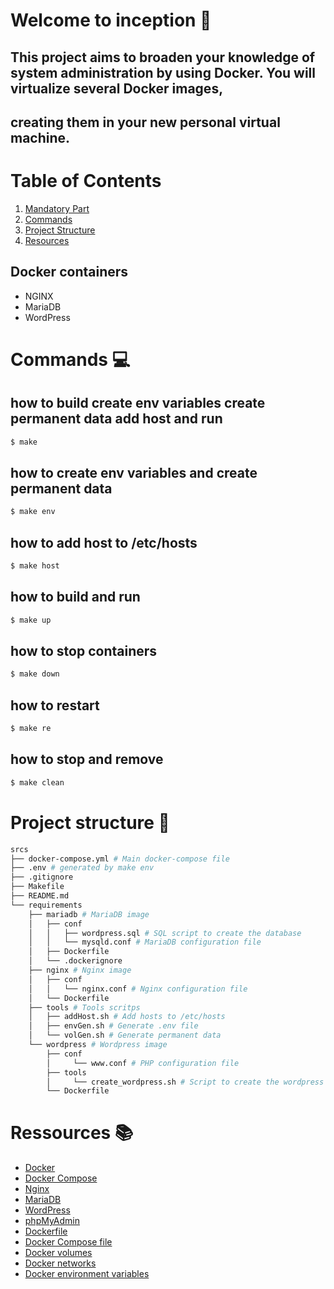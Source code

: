 # Welcome to inception 🐋

## This project aims to broaden your knowledge of system administration by using Docker. You will virtualize several Docker images,
## creating them in your new personal virtual machine.

# Table of Contents
1. [Mandatory Part](#docker-containers)
2. [Commands](#commands)
3. [Project Structure](#project-structure)
4. [Resources](#resources)



## Docker containers

- NGINX
- MariaDB
- WordPress

# Commands 💻

## how to build create env variables create permanent data add host  and run

```sh
$ make
```

## how to create env variables and create permanent data

```sh
$ make env
```

## how to add host to /etc/hosts

```sh
$ make host
```

## how to build and run

```sh
$ make up
```

## how to stop containers

```sh
$ make down
```

## how to restart

```sh
$ make re
```

## how to stop and remove

```sh
$ make clean
```
# Project structure 📂

```bash
srcs
├── docker-compose.yml # Main docker-compose file
├── .env # generated by make env
├── .gitignore
├── Makefile
├── README.md
└── requirements
    ├── mariadb # MariaDB image
    │	├── conf
    │	│	├── wordpress.sql # SQL script to create the database
    │	│	└── mysqld.conf # MariaDB configuration file
    │	├── Dockerfile
    │	└── .dockerignore
    ├── nginx # Nginx image
    │	├── conf
    │	│	└── nginx.conf # Nginx configuration file
    │	└── Dockerfile
    ├── tools # Tools scritps
    │	├── addHost.sh # Add hosts to /etc/hosts
    │	├── envGen.sh # Generate .env file
    │   └── volGen.sh # Generate permanent data
    └── wordpress # Wordpress image
        ├── conf
      	│     └── www.conf # PHP configuration file
        ├── tools
        │     └── create_wordpress.sh # Script to create the wordpress database
        └── Dockerfile
```

# Ressources 📚

- [Docker](https://docs.docker.com/)
- [Docker Compose](https://docs.docker.com/compose/)
- [Nginx](https://nginx.org/en/docs/)
- [MariaDB](https://mariadb.org/documentation/)
- [WordPress](https://wordpress.org/support/)
- [phpMyAdmin](https://docs.phpmyadmin.net/en/latest/)
- [Dockerfile](https://docs.docker.com/engine/reference/builder/)
- [Docker Compose file](https://docs.docker.com/compose/compose-file/)
- [Docker volumes](https://docs.docker.com/storage/volumes/)
- [Docker networks](https://docs.docker.com/network/)
- [Docker environment variables](https://docs.docker.com/compose/environment-variables/)